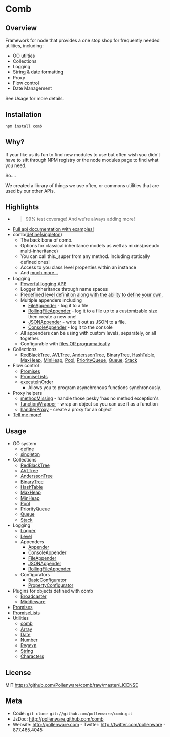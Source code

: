 Comb
=========

Overview
--------

Framework for node that provides a one stop shop for frequently needed utilities, including:

* OO utilties
* Collections 
* Logging
* String & date formatting
* Proxy
* Flow control
* Date Management

See Usage for more details.

## Installation

    npm install comb


Why?
----

If your like us its fun to find new modules to use but often wish you didn't have to sift through NPM registry or the node modules page to find what you need.

   So....

We created a library of things we use often, or commons utilities that are used by our other APIs.

Highlights
---------
* > 99% test coverage! And we're always adding more!
* [Full api documentation with examples!](http://pollenware.github.com/comb/symbols/comb.html)
* comb([define](http://pollenware.github.com/comb/symbols/comb.html#.define)|[singleton](http://pollenware.github.com/comb/symbols/comb.html#.singleton))
   * The back bone of comb.
   * Options for classical inheritance models as well as mixins(pseudo multi-inheritance)
   * You can call this._super from any method. Including statically defined ones!
   * Access to you class level properties within an instance
   * And [much more...](http://pollenware.github.com/comb/symbols/comb.html#.define)
* Logging
  * [Powerful logging API!](http://pollenware.github.com/comb/symbols/comb.logging.Logger.html)
  * Logger inheritance through name spaces
  * [Predefined level definition along with the ability to define your own.](http://pollenware.github.com/comb/symbols/comb.logging.Level.html)
  * Multiple appenders including
     * [FileAppender](http://pollenware.github.com/comb/symbols/comb.logging.appenders.FileAppender.html) - log it to a file
     * [RollingFileAppender](http://pollenware.github.com/comb/symbols/comb.logging.appenders.RollingFileAppender.html) - log it to a file up to a customizable size then create a new one!
     * [JSONAppender](http://pollenware.github.com/comb/symbols/comb.logging.appenders.JSONAppender.html) - write it out as JSON to a file.
     * [ConsoleAppender](http://pollenware.github.com/comb/symbols/comb.logging.appenders.ConsoleAppender.html) - log it to the console
  * All appenders can be using with custom levels, separately, or all together.
  * Configurable with [files OR programatically](http://pollenware.github.com/comb/symbols/comb.logging.BasicConfigurator.html)
* Collections
  * [RedBlackTree](http://pollenware.github.com/comb/symbols/comb.collections.RedBlackTree.html), [AVLTree](http://pollenware.github.com/comb/symbols/comb.collections.AVLTree.html), [AnderssonTree](http://pollenware.github.com/comb/symbols/comb.collections.AnderssonTree.html), [BinaryTree](http://pollenware.github.com/comb/symbols/comb.collections.BinaryTree.html), [HashTable](http://pollenware.github.com/comb/symbols/comb.collections.HashTable.html), [MaxHeap](http://pollenware.github.com/comb/symbols/comb.collections.MaxHeap.html), [MinHeap](http://pollenware.github.com/comb/symbols/comb.collections.MinHeap.html), [Pool](http://pollenware.github.com/comb/symbols/comb.collections.Pool.html), [PriorityQueue](http://pollenware.github.com/comb/symbols/comb.collections.PriorityQueue.html), [Queue](http://pollenware.github.com/comb/symbols/comb.collections.Queue.html), [Stack](http://pollenware.github.com/comb/symbols/comb.collections.Stack.html)
* Flow control
  * [Promises](http://pollenware.github.com/comb/symbols/comb.Promise.html)
  * [PromiseLists](http://pollenware.github.com/comb/symbols/comb.PromiseList.html)
  * [executeInOrder](http://pollenware.github.com/comb/symbols/comb.html#.executeInOrder)
     * Allows you to program asynchronous functions synchronously.
* Proxy helpers
  * [methodMissing](http://pollenware.github.com/comb/symbols/comb.html#.methodMissing) - handle those pesky 'has no method exception's
  * [functionWrapper](http://pollenware.github.com/comb/symbols/comb.html#.createFunctionWrapper) - wrap an object so you can use it as a function
  * [handlerProxy](http://pollenware.github.com/comb/symbols/comb.html#.handlerProxy) - create a proxy for an object
* [Tell me more!](http://pollenware.github.com/comb/symbols/comb.html)
 
  

Usage
-----

* OO system
  * [define](http://pollenware.github.com/comb/symbols/comb.html#.define)
  * [singleton](http://pollenware.github.com/comb/symbols/comb.html#.singleton)
* Collections
  * [RedBlackTree](http://pollenware.github.com/comb/symbols/comb.collections.RedBlackTree.html)
  * [AVLTree](http://pollenware.github.com/comb/symbols/comb.collections.AVLTree.html)
  * [AnderssonTree](http://pollenware.github.com/comb/symbols/comb.collections.AnderssonTree.html)
  * [BinaryTree](http://pollenware.github.com/comb/symbols/comb.collections.BinaryTree.html)
  * [HashTable](http://pollenware.github.com/comb/symbols/comb.collections.HashTable.html)
  * [MaxHeap](http://pollenware.github.com/comb/symbols/comb.collections.MaxHeap.html)
  * [MinHeap](http://pollenware.github.com/comb/symbols/comb.collections.MinHeap.html)
  * [Pool](http://pollenware.github.com/comb/symbols/comb.collections.Pool.html)
  * [PriorityQueue](http://pollenware.github.com/comb/symbols/comb.collections.PriorityQueue.html)
  * [Queue](http://pollenware.github.com/comb/symbols/comb.collections.Queue.html)
  * [Stack](http://pollenware.github.com/comb/symbols/comb.collections.Stack.html)
* Logging
  * [Logger](http://pollenware.github.com/comb/symbols/comb.logging.Logger.html)
  * [Level](http://pollenware.github.com/comb/symbols/comb.logging.Level.html)
  * Appenders
     * [Appender](http://pollenware.github.com/comb/symbols/comb.logging.appenders.Appender.html)
     * [ConsoleAppender](http://pollenware.github.com/comb/symbols/comb.logging.appenders.ConsoleAppender.html)
     * [FileAppender](http://pollenware.github.com/comb/symbols/comb.logging.appenders.FileAppender.html)
     * [JSONAppender](http://pollenware.github.com/comb/symbols/comb.logging.appenders.JSONAppender.html)
     * [RollingFileAppender](http://pollenware.github.com/comb/symbols/comb.logging.appenders.RollingFileAppender.html)
  * Configurators
     * [BasicConfigurator](http://pollenware.github.com/comb/symbols/comb.logging.BasicConfigurator.html)
     * [PropertyConfigurator](http://pollenware.github.com/comb/symbols/comb.logging.PropertyConfigurator.html)
* Plugins for objects defined with comb
  * [Broadcaster](http://pollenware.github.com/comb/symbols/comb.plugins.Broadcaster.html)
  * [Middleware ](http://pollenware.github.com/comb/symbols/comb.plugins.Middleware.html)
* [Promises](http://pollenware.github.com/comb/symbols/comb.Promise.html)
* [PromiseLists](http://pollenware.github.com/comb/symbols/comb.PromiseList.html)
* Utilities
  * [comb](http://pollenware.github.com/comb/symbols/comb.html)
  * [Array](http://pollenware.github.com/comb/symbols/comb.array.html)
  * [Date](http://pollenware.github.com/comb/symbols/comb.date.html)
  * [Number](http://pollenware.github.com/comb/symbols/comb.number.html)
  * [Regexp](http://pollenware.github.com/comb/symbols/comb.regexp.html)
  * [String](http://pollenware.github.com/comb/symbols/comb.string.html)
  * [Characters](http://pollenware.github.com/comb/symbols/comb.characters.html)

License
-------

MIT <https://github.com/Pollenware/comb/raw/master/LICENSE>

Meta
----

* Code: `git clone git://github.com/pollenware/comb.git`
* JsDoc: <http://pollenware.github.com/comb>
* Website:  <http://pollenware.com> - Twitter: <http://twitter.com/pollenware> - 877.465.4045
